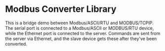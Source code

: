 # Modbus Converter Library

This is a bridge demo between Modbus/ASCII/RTU and MODBUS/TCPIP. The serial port is connected to a Modbus/ASCII or MODBUS/RTU device, while the Ethernet port is connected to the server. Commands are sent from the server via Ethernet, and the slave device gets these after they've been converted.
